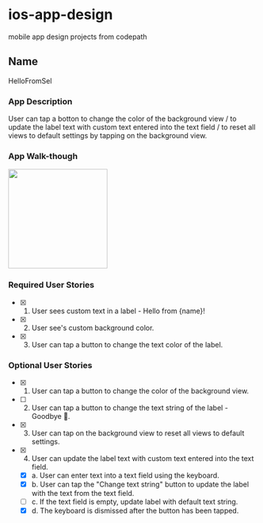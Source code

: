 # ios-app-design
mobile app design projects from codepath

## Name
HelloFromSel

### App Description
User can tap a botton to change the color of the background view / to update the label text with custom text entered into the text field / to reset all views to default settings by tapping on the background view.

### App Walk-though
<img src="https://s3.amazonaws.com/img0.recordit.co/tEl2OSwVxt.mp4?AWSAccessKeyId=AKIAINSRFOQXTN4DT46A&Expires=1578894437&Signature=FymxU0E3Jp7c6sX67j1m86oxBSE%3D" width=200><br>

### Required User Stories
- [x] 1. User sees custom text in a label - Hello from {name}!
- [x] 2. User see's custom background color.
- [x] 3. User can tap a button to change the text color of the label.

### Optional User Stories
- [x] 1. User can tap a button to change the color of the background view.
- [ ] 2. User can tap a button to change the text string of the label - Goodbye 👋.
- [x] 3. User can tap on the background view to reset all views to default settings.
- [x] 4. User can update the label text with custom text entered into the text field.
   - [x] a. User can enter text into a text field using the keyboard.
   - [x] b. User can tap the "Change text string" button to update the label with the text from the text field.
   - [ ] c. If the text field is empty, update label with default text string.
   - [x] d. The keyboard is dismissed after the button has been tapped.
